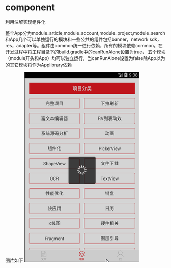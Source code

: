 # component
利用注解实现组件化

整个App分为module_article,module_account,module_project,module_search和App几个可以单独运行的模块和一些公共的组件包括banner，network
sdk，res，adapter等。组件由common统一进行依赖，所有的模块依赖common。在开发过程中将工程目录下的build.gradle中的canRunAlone设置为true，
五个模块（module开头和App）均可以独立运行，当canRunAlone设置为false除App以为的其它模块将作为Applibrary依赖

图片如下
![avatar](https://github.com/yaozhukuang/component/blob/master/caputrue/component.gif)

